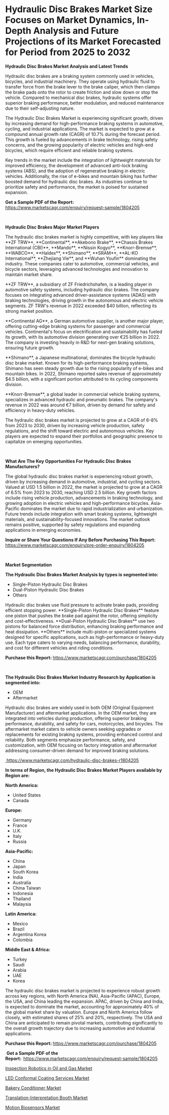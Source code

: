 <p><h1>Hydraulic Disc Brakes Market Size Focuses on Market Dynamics, In-Depth Analysis and Future Projections of its Market Forecasted for Period from 2025 to 2032</h1></p><p><strong>Hydraulic Disc Brakes Market Analysis and Latest Trends</strong></p>
<p><p>Hydraulic disc brakes are a braking system commonly used in vehicles, bicycles, and industrial machinery. They operate using hydraulic fluid to transfer force from the brake lever to the brake caliper, which then clamps the brake pads onto the rotor to create friction and slow down or stop the vehicle. Compared to mechanical disc brakes, hydraulic systems offer superior braking performance, better modulation, and reduced maintenance due to their self-adjusting nature.</p><p>The Hydraulic Disc Brakes Market is experiencing significant growth, driven by increasing demand for high-performance braking systems in automotive, cycling, and industrial applications. The market is expected to grow at a compound annual growth rate (CAGR) of 10.7% during the forecast period. This growth is fueled by advancements in brake technology, rising safety concerns, and the growing popularity of electric vehicles and high-end bicycles, which require efficient and reliable braking systems.</p><p>Key trends in the market include the integration of lightweight materials for improved efficiency, the development of advanced anti-lock braking systems (ABS), and the adoption of regenerative braking in electric vehicles. Additionally, the rise of e-bikes and mountain biking has further boosted demand for hydraulic disc brakes. As industries continue to prioritize safety and performance, the market is poised for sustained expansion.</p></p>
<p><strong>Get a Sample PDF of the Report:&nbsp;</strong> <a href="https://www.marketscagr.com/enquiry/request-sample/1804205?utm_campaign=1920&utm_medium=2&utm_source=Github&utm_content=ia&utm_term=22012025&utm_id=hydraulic-disc-brakes">https://www.marketscagr.com/enquiry/request-sample/1804205</a></p>
<p>&nbsp;</p>
<p><strong>Hydraulic Disc Brakes Major Market Players</strong></p>
<p><p>The hydraulic disc brakes market is highly competitive, with key players like **ZF TRW**, **Continental**, **Akebono Brake**, **Chassis Brakes International (CBI)**, **Mando**, **Nissin Kogyo**, **Knorr-Bremse**, **WABCO**, **Haldex**, **Shimano**, **SRAM**, **AL-KO International**, **Zhejiang Vie**, and **Wuhan Youfin** dominating the industry. These companies cater to automotive, commercial vehicles, and bicycle sectors, leveraging advanced technologies and innovation to maintain market share.</p><p>**ZF TRW**, a subsidiary of ZF Friedrichshafen, is a leading player in automotive safety systems, including hydraulic disc brakes. The company focuses on integrating advanced driver-assistance systems (ADAS) with braking technologies, driving growth in the autonomous and electric vehicle segments. ZF TRW's revenue in 2022 exceeded $40 billion, reflecting its strong market position.</p><p>**Continental AG**, a German automotive supplier, is another major player, offering cutting-edge braking systems for passenger and commercial vehicles. Continental's focus on electrification and sustainability has fueled its growth, with its automotive division generating over €25 billion in 2022. The company is investing heavily in R&D for next-gen braking solutions, ensuring future growth.</p><p>**Shimano**, a Japanese multinational, dominates the bicycle hydraulic disc brake market. Known for its high-performance braking systems, Shimano has seen steady growth due to the rising popularity of e-bikes and mountain bikes. In 2022, Shimano reported sales revenue of approximately $4.5 billion, with a significant portion attributed to its cycling components division.</p><p>**Knorr-Bremse**, a global leader in commercial vehicle braking systems, specializes in advanced hydraulic and pneumatic brakes. The company's revenue in 2022 was around €7 billion, driven by demand for safety and efficiency in heavy-duty vehicles.</p><p>The hydraulic disc brakes market is projected to grow at a CAGR of 6-8% from 2023 to 2030, driven by increasing vehicle production, safety regulations, and the shift toward electric and autonomous vehicles. Key players are expected to expand their portfolios and geographic presence to capitalize on emerging opportunities.</p></p>
<p>&nbsp;</p>
<p><strong>What Are The Key Opportunities For Hydraulic Disc Brakes Manufacturers?</strong></p>
<p><p>The global hydraulic disc brakes market is experiencing robust growth, driven by increasing demand in automotive, industrial, and cycling sectors. Valued at USD 1.5 billion in 2022, the market is projected to grow at a CAGR of 6.5% from 2023 to 2030, reaching USD 2.5 billion. Key growth factors include rising vehicle production, advancements in braking technology, and growing adoption in electric vehicles and high-performance bicycles. Asia-Pacific dominates the market due to rapid industrialization and urbanization. Future trends include integration with smart braking systems, lightweight materials, and sustainability-focused innovations. The market outlook remains positive, supported by safety regulations and expanding applications in emerging economies.</p></p>
<p><strong>Inquire or Share Your Questions If Any Before Purchasing This Report:</strong> <a href="https://www.marketscagr.com/enquiry/pre-order-enquiry/1804205?utm_campaign=1920&utm_medium=2&utm_source=Github&utm_content=ia&utm_term=22012025&utm_id=hydraulic-disc-brakes">https://www.marketscagr.com/enquiry/pre-order-enquiry/1804205</a></p>
<p>&nbsp;</p>
<p><strong>Market Segmentation</strong></p>
<p><strong>The Hydraulic Disc Brakes Market Analysis by types is segmented into:</strong></p>
<p><ul><li>Single-Piston Hydraulic Disc Brakes</li><li>Dual-Piston Hydraulic Disc Brakes</li><li>Others</li></ul></p>
<p><p>Hydraulic disc brakes use fluid pressure to activate brake pads, providing efficient stopping power. **Single-Piston Hydraulic Disc Brakes** feature one piston that pushes the brake pad against the rotor, offering simplicity and cost-effectiveness. **Dual-Piston Hydraulic Disc Brakes** use two pistons for balanced force distribution, enhancing braking performance and heat dissipation. **Others** include multi-piston or specialized systems designed for specific applications, such as high-performance or heavy-duty use. Each type caters to varying needs, balancing performance, durability, and cost for different vehicles and riding conditions.</p></p>
<p><strong>Purchase this Report:&nbsp;</strong><a href="https://www.marketscagr.com/purchase/1804205?utm_campaign=1920&utm_medium=2&utm_source=Github&utm_content=ia&utm_term=22012025&utm_id=hydraulic-disc-brakes">https://www.marketscagr.com/purchase/1804205</a></p>
<p>&nbsp;</p>
<p><strong>The Hydraulic Disc Brakes Market Industry Research by Application is segmented into:</strong></p>
<p><ul><li>OEM</li><li>Aftermarket</li></ul></p>
<p><p>Hydraulic disc brakes are widely used in both OEM (Original Equipment Manufacturer) and aftermarket applications. In the OEM market, they are integrated into vehicles during production, offering superior braking performance, durability, and safety for cars, motorcycles, and bicycles. The aftermarket market caters to vehicle owners seeking upgrades or replacements for existing braking systems, providing enhanced control and reliability. Both segments emphasize performance, safety, and customization, with OEM focusing on factory integration and aftermarket addressing consumer-driven demand for improved braking solutions.</p></p>
<p><a href="https://www.marketscagr.com/hydraulic-disc-brakes-r1804205?utm_campaign=1920&utm_medium=2&utm_source=Github&utm_content=ia&utm_term=22012025&utm_id=hydraulic-disc-brakes">&nbsp;https://www.marketscagr.com/hydraulic-disc-brakes-r1804205</a></p>
<p><strong>In terms of Region, the Hydraulic Disc Brakes Market Players available by Region are:</strong></p>
<p>
    <p> <strong> North America: </strong>
        <ul>
            <li>United States</li>
            <li>Canada</li>
        </ul>
        </p> 
    <p> <strong> Europe: </strong>
        <ul>
            <li>Germany</li>
            <li>France</li>
            <li>U.K.</li>
            <li>Italy</li>
            <li>Russia</li>
        </ul>
        </p> 
    <p> <strong> Asia-Pacific: </strong>
        <ul>
            <li>China</li>
            <li>Japan</li>
            <li>South Korea</li>
            <li>India</li>
            <li>Australia</li>
            <li>China Taiwan</li>
            <li>Indonesia</li>
            <li>Thailand</li>
            <li>Malaysia</li>
        </ul>
        </p> 
    <p> <strong> Latin America: </strong>
        <ul>
            <li>Mexico</li>
            <li>Brazil</li>
            <li>Argentina Korea</li>
            <li>Colombia</li>
        </ul>
        </p> 
    <p> <strong> Middle East & Africa: </strong>
        <ul>
            <li>Turkey</li>
            <li>Saudi</li>
            <li>Arabia</li>
            <li>UAE</li>
            <li>Korea</li>
        </ul>
    </p>
    </p>
<p><p>The hydraulic disc brakes market is projected to experience robust growth across key regions, with North America (NA), Asia-Pacific (APAC), Europe, the USA, and China leading the expansion. APAC, driven by China and India, is expected to dominate the market, accounting for approximately 40% of the global market share by valuation. Europe and North America follow closely, with estimated shares of 25% and 20%, respectively. The USA and China are anticipated to remain pivotal markets, contributing significantly to the overall growth trajectory due to increasing automotive and industrial applications.</p></p>
<p><strong>Purchase this Report: </strong><a href="https://www.marketscagr.com/purchase/1804205?utm_campaign=1920&utm_medium=2&utm_source=Github&utm_content=ia&utm_term=22012025&utm_id=hydraulic-disc-brakes">https://www.marketscagr.com/purchase/1804205</a></p>
<p>&nbsp;<strong>Get a Sample PDF of the Report:&nbsp;&nbsp;</strong><a href="https://www.marketscagr.com/enquiry/request-sample/1804205?utm_campaign=1920&utm_medium=2&utm_source=Github&utm_content=ia&utm_term=22012025&utm_id=hydraulic-disc-brakes">https://www.marketscagr.com/enquiry/request-sample/1804205</a></p>
<p><strong></strong></p>
<p><p><a href="https://www.linkedin.com/pulse/global-inspection-robotics-oil-gas-market-analysis-from-mlafe?utm_campaign=1920&utm_medium=2&utm_source=Github&utm_content=ia&utm_term=22012025&utm_id=hydraulic-disc-brakes">Inspection Robotics in Oil and Gas Market</a></p><p><a href="https://www.linkedin.com/pulse/market-dynamics-led-conformal-coating-services-industry-1ohlc?utm_campaign=1920&utm_medium=2&utm_source=Github&utm_content=ia&utm_term=22012025&utm_id=hydraulic-disc-brakes">LED Conformal Coating Services Market</a></p><p><a href="https://www.linkedin.com/pulse/market-dynamics-bakery-conditioner-143-growth-from-e6jsc?utm_campaign=1920&utm_medium=2&utm_source=Github&utm_content=ia&utm_term=22012025&utm_id=hydraulic-disc-brakes">Bakery Conditioner Market</a></p><p><a href="https://www.linkedin.com/pulse/translation-interpretation-booth-market-trends-analysis-kv9ce?utm_campaign=1920&utm_medium=2&utm_source=Github&utm_content=ia&utm_term=22012025&utm_id=hydraulic-disc-brakes">Translation-Interpretation Booth Market</a></p><p><a href="https://www.linkedin.com/pulse/projected-growth-motion-biosensors-market-size-scope-analysis-f9pse?utm_campaign=1920&utm_medium=2&utm_source=Github&utm_content=ia&utm_term=22012025&utm_id=hydraulic-disc-brakes">Motion Biosensors Market</a></p></p>